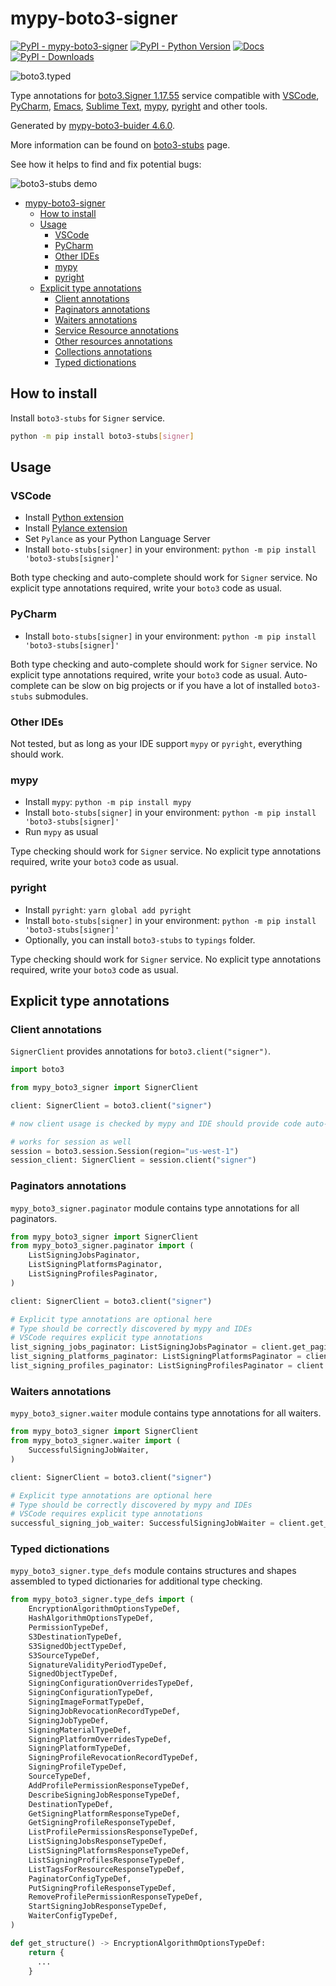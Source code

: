 # mypy-boto3-signer

[![PyPI - mypy-boto3-signer](https://img.shields.io/pypi/v/mypy-boto3-signer.svg?color=blue)](https://pypi.org/project/mypy-boto3-signer)
[![PyPI - Python Version](https://img.shields.io/pypi/pyversions/mypy-boto3-signer.svg?color=blue)](https://pypi.org/project/mypy-boto3-signer)
[![Docs](https://img.shields.io/readthedocs/mypy-boto3-builder.svg?color=blue)](https://mypy-boto3-builder.readthedocs.io/)
[![PyPI - Downloads](https://img.shields.io/pypi/dw/mypy-boto3-signer?color=blue)](https://pypistats.org/packages/mypy-boto3-signer)

![boto3.typed](https://github.com/vemel/mypy_boto3_builder/raw/master/logo.png)

Type annotations for
[boto3.Signer 1.17.55](https://boto3.amazonaws.com/v1/documentation/api/1.17.55/reference/services/signer.html#Signer) service
compatible with
[VSCode](https://code.visualstudio.com/),
[PyCharm](https://www.jetbrains.com/pycharm/),
[Emacs](https://www.gnu.org/software/emacs/),
[Sublime Text](https://www.sublimetext.com/),
[mypy](https://github.com/python/mypy),
[pyright](https://github.com/microsoft/pyright)
and other tools.

Generated by [mypy-boto3-buider 4.6.0](https://github.com/vemel/mypy_boto3_builder).

More information can be found on [boto3-stubs](https://pypi.org/project/boto3-stubs/) page.

See how it helps to find and fix potential bugs:

![boto3-stubs demo](https://github.com/vemel/mypy_boto3_builder/raw/master/demo.gif)

- [mypy-boto3-signer](#mypy-boto3-signer)
  - [How to install](#how-to-install)
  - [Usage](#usage)
    - [VSCode](#vscode)
    - [PyCharm](#pycharm)
    - [Other IDEs](#other-ides)
    - [mypy](#mypy)
    - [pyright](#pyright)
  - [Explicit type annotations](#explicit-type-annotations)
    - [Client annotations](#client-annotations)
    - [Paginators annotations](#paginators-annotations)
    - [Waiters annotations](#waiters-annotations)
    - [Service Resource annotations](#service-resource-annotations)
    - [Other resources annotations](#other-resources-annotations)
    - [Collections annotations](#collections-annotations)
    - [Typed dictionations](#typed-dictionations)

## How to install

Install `boto3-stubs` for `Signer` service.

```bash
python -m pip install boto3-stubs[signer]
```

## Usage

### VSCode

- Install [Python extension](https://marketplace.visualstudio.com/items?itemName=ms-python.python)
- Install [Pylance extension](https://marketplace.visualstudio.com/items?itemName=ms-python.vscode-pylance)
- Set `Pylance` as your Python Language Server
- Install `boto-stubs[signer]` in your environment: `python -m pip install 'boto3-stubs[signer]'`

Both type checking and auto-complete should work for `Signer` service.
No explicit type annotations required, write your `boto3` code as usual.

### PyCharm

- Install `boto-stubs[signer]` in your environment: `python -m pip install 'boto3-stubs[signer]'`

Both type checking and auto-complete should work for `Signer` service.
No explicit type annotations required, write your `boto3` code as usual.
Auto-complete can be slow on big projects or if you have a lot of installed `boto3-stubs` submodules.

### Other IDEs

Not tested, but as long as your IDE support `mypy` or `pyright`, everything should work.

### mypy

- Install `mypy`: `python -m pip install mypy`
- Install `boto-stubs[signer]` in your environment: `python -m pip install 'boto3-stubs[signer]'`
- Run `mypy` as usual

Type checking should work for `Signer` service.
No explicit type annotations required, write your `boto3` code as usual.

### pyright

- Install `pyright`: `yarn global add pyright`
- Install `boto-stubs[signer]` in your environment: `python -m pip install 'boto3-stubs[signer]'`
- Optionally, you can install `boto3-stubs` to `typings` folder.

Type checking should work for `Signer` service.
No explicit type annotations required, write your `boto3` code as usual.

## Explicit type annotations

### Client annotations

`SignerClient` provides annotations for `boto3.client("signer")`.

```python
import boto3

from mypy_boto3_signer import SignerClient

client: SignerClient = boto3.client("signer")

# now client usage is checked by mypy and IDE should provide code auto-complete

# works for session as well
session = boto3.session.Session(region="us-west-1")
session_client: SignerClient = session.client("signer")
```

### Paginators annotations

`mypy_boto3_signer.paginator` module contains type annotations for all paginators.

```python
from mypy_boto3_signer import SignerClient
from mypy_boto3_signer.paginator import (
    ListSigningJobsPaginator,
    ListSigningPlatformsPaginator,
    ListSigningProfilesPaginator,
)

client: SignerClient = boto3.client("signer")

# Explicit type annotations are optional here
# Type should be correctly discovered by mypy and IDEs
# VSCode requires explicit type annotations
list_signing_jobs_paginator: ListSigningJobsPaginator = client.get_paginator("list_signing_jobs")
list_signing_platforms_paginator: ListSigningPlatformsPaginator = client.get_paginator("list_signing_platforms")
list_signing_profiles_paginator: ListSigningProfilesPaginator = client.get_paginator("list_signing_profiles")
```


### Waiters annotations

`mypy_boto3_signer.waiter` module contains type annotations for all waiters.

```python
from mypy_boto3_signer import SignerClient
from mypy_boto3_signer.waiter import (
    SuccessfulSigningJobWaiter,
)

client: SignerClient = boto3.client("signer")

# Explicit type annotations are optional here
# Type should be correctly discovered by mypy and IDEs
# VSCode requires explicit type annotations
successful_signing_job_waiter: SuccessfulSigningJobWaiter = client.get_waiter("successful_signing_job")
```





### Typed dictionations

`mypy_boto3_signer.type_defs` module contains structures and shapes assembled
to typed dictionaries for additional type checking.

```python
from mypy_boto3_signer.type_defs import (
    EncryptionAlgorithmOptionsTypeDef,
    HashAlgorithmOptionsTypeDef,
    PermissionTypeDef,
    S3DestinationTypeDef,
    S3SignedObjectTypeDef,
    S3SourceTypeDef,
    SignatureValidityPeriodTypeDef,
    SignedObjectTypeDef,
    SigningConfigurationOverridesTypeDef,
    SigningConfigurationTypeDef,
    SigningImageFormatTypeDef,
    SigningJobRevocationRecordTypeDef,
    SigningJobTypeDef,
    SigningMaterialTypeDef,
    SigningPlatformOverridesTypeDef,
    SigningPlatformTypeDef,
    SigningProfileRevocationRecordTypeDef,
    SigningProfileTypeDef,
    SourceTypeDef,
    AddProfilePermissionResponseTypeDef,
    DescribeSigningJobResponseTypeDef,
    DestinationTypeDef,
    GetSigningPlatformResponseTypeDef,
    GetSigningProfileResponseTypeDef,
    ListProfilePermissionsResponseTypeDef,
    ListSigningJobsResponseTypeDef,
    ListSigningPlatformsResponseTypeDef,
    ListSigningProfilesResponseTypeDef,
    ListTagsForResourceResponseTypeDef,
    PaginatorConfigTypeDef,
    PutSigningProfileResponseTypeDef,
    RemoveProfilePermissionResponseTypeDef,
    StartSigningJobResponseTypeDef,
    WaiterConfigTypeDef,
)

def get_structure() -> EncryptionAlgorithmOptionsTypeDef:
    return {
      ...
    }
```
